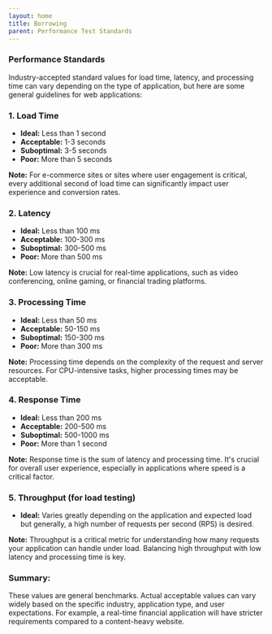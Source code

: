 ```yaml
---
layout: home
title: Borrowing
parent: Performance Test Standards
---
```


### Performance Standards

Industry-accepted standard values for load time, latency, and processing time can vary depending on the type of application, but here are some general guidelines for web applications:

### 1. **Load Time**
   - **Ideal:** Less than 1 second
   - **Acceptable:** 1-3 seconds
   - **Suboptimal:** 3-5 seconds
   - **Poor:** More than 5 seconds

   **Note:** For e-commerce sites or sites where user engagement is critical, every additional second of load time can significantly impact user experience and conversion rates.

### 2. **Latency**
   - **Ideal:** Less than 100 ms
   - **Acceptable:** 100-300 ms
   - **Suboptimal:** 300-500 ms
   - **Poor:** More than 500 ms

   **Note:** Low latency is crucial for real-time applications, such as video conferencing, online gaming, or financial trading platforms.

### 3. **Processing Time**
   - **Ideal:** Less than 50 ms
   - **Acceptable:** 50-150 ms
   - **Suboptimal:** 150-300 ms
   - **Poor:** More than 300 ms

   **Note:** Processing time depends on the complexity of the request and server resources. For CPU-intensive tasks, higher processing times may be acceptable.

### 4. **Response Time**
   - **Ideal:** Less than 200 ms
   - **Acceptable:** 200-500 ms
   - **Suboptimal:** 500-1000 ms
   - **Poor:** More than 1 second

   **Note:** Response time is the sum of latency and processing time. It's crucial for overall user experience, especially in applications where speed is a critical factor.

### 5. **Throughput (for load testing)**
   - **Ideal:** Varies greatly depending on the application and expected load but generally, a high number of requests per second (RPS) is desired.

   **Note:** Throughput is a critical metric for understanding how many requests your application can handle under load. Balancing high throughput with low latency and processing time is key.

### Summary:
These values are general benchmarks. Actual acceptable values can vary widely based on the specific industry, application type, and user expectations. For example, a real-time financial application will have stricter requirements compared to a content-heavy website.